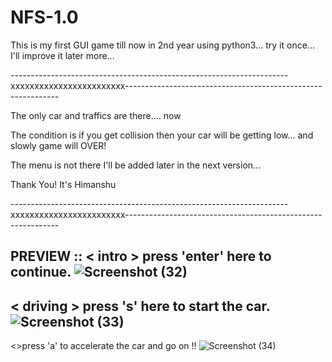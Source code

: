 # NFS-1.0
This is my first GUI game till now in 2nd year using python3... try it once... I'll improve it later more...

---------------------------------------------------------------------xxxxxxxxxxxxxxxxxxxxxxxx-------------------------------------------------------------

The only car and traffics are there.... now  

The condition is if you get collision then your car will be getting low... and slowly game will OVER!

The menu is not there I'll be added later in the next version...  

Thank You!
It's Himanshu

---------------------------------------------------------------------xxxxxxxxxxxxxxxxxxxxxxxx-------------------------------------------------------------

PREVIEW ::
< intro >
press 'enter' here to continue.
![Screenshot (32)](https://user-images.githubusercontent.com/61196311/131680754-8880afa1-d758-481a-9e35-7fc2c8413ec0.png)
-------------------------------------------------------------------------------------------------------------------------
< driving >
press 's' here to start the car.
![Screenshot (33)](https://user-images.githubusercontent.com/61196311/131680987-920762f8-bdd0-411b-9e22-b881af81bc4a.png)
-------------------------------------------------------------------------------------------------------------------------
<>press 'a' to accelerate the car and go on !!
![Screenshot (34)](https://user-images.githubusercontent.com/61196311/131681018-3ee7b26b-08b7-429e-9647-b5eaf494cdbd.png)
